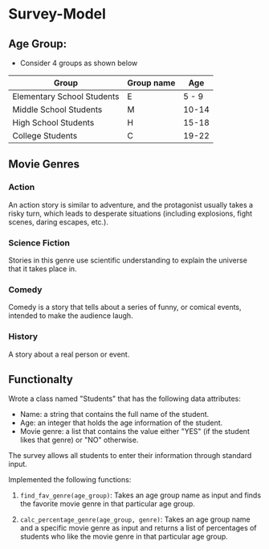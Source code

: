 # Survey-Model


## Age Group: 
- Consider 4 groups as shown below


| Group                      | Group name | Age    |
| -------------------------- | ---------- | ------ |
| Elementary School Students | E          | 5 - 9  |
| Middle School Students     | M          | 10-14  |
| High School Students       | H          | 15-18  |
| College Students           | C          | 19-22  |


## Movie Genres

### Action
An action story is similar to adventure, and the protagonist usually takes a risky turn, which leads to desperate situations (including explosions, fight scenes, daring escapes, etc.).

### Science Fiction
Stories in this genre use scientific understanding to explain the universe that it takes place in.

### Comedy
Comedy is a story that tells about a series of funny, or comical events, intended to make the audience laugh.

### History
A story about a real person or event.

## Functionalty

Wrote a class named "Students" that has the following data attributes:
- Name: a string that contains the full name of the student.
- Age: an integer that holds the age information of the student.
- Movie genre: a list that contains the value either "YES" (if the student likes that genre) or "NO" otherwise.

The survey allows all students to enter their information through standard input.

Implemented the following functions:

1. `find_fav_genre(age_group)`: Takes an age group name as input and finds the favorite movie genre in that particular age group.

2. `calc_percentage_genre(age_group, genre)`: Takes an age group name and a specific movie genre as input and returns a list of percentages of students who like the movie genre in that particular age group.

